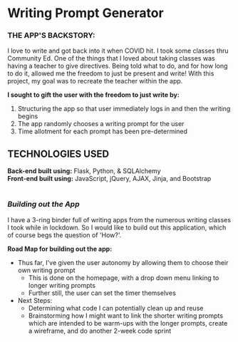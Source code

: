 # Writing Prompt Generator

### THE APP'S BACKSTORY:

I love to write and got back into it when COVID hit.  I took some classes thru Community Ed. One of the things that I loved about taking classes was having a teacher to give directives.  Being told what to do, and for how long to do it, allowed me the freedom to just be present and write!  With this project, my goal was to recreate the teacher within the app.

__I sought to gift the user with the freedom to just write by:__
1. Structuring the app so that user immediately logs in and then the writing begins
2. The app randomly chooses a writing prompt for the user
3. Time allotment for each prompt has been pre-determined 

## TECHNOLOGIES USED
__Back-end built using:__ Flask, Python, & SQLAlchemy             
__Front-end built using:__ JavaScript, jQuery, AJAX, Jinja, and Bootstrap          

#               
### *Building out the App*       
I have a 3-ring binder full of writing apps from the numerous writing classes I took while in lockdown.  So I would like to build out this application, which of course begs the question of 'How?'.        
              
__Road Map for building out the app:__    
- Thus far, I've given the user autonomy by allowing them to choose their own writing prompt
  - This is done on the homepage, with a drop down menu linking to longer writing prompts
  - Further still, the user can set the timer themselves      
- Next Steps:
  - Determining what code I can potentially clean up and reuse
  - Brainstorming how I might want to link the shorter writing prompts which are intended to be warm-ups with the longer prompts, create a wireframe, and do another 2-week code sprint


